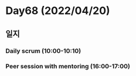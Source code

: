 # Day68 (2022/04/20)

## 일지

### Daily scrum (10:00-10:10)

### Peer session with mentoring (16:00-17:00)
